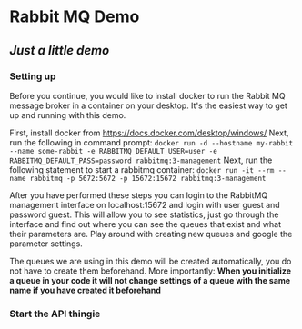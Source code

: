 # Rabbit MQ Demo
## _Just a little demo_

### Setting up
Before you continue, you would like to install docker to run the Rabbit MQ message broker in a container on your desktop. It's the easiest way to get up and running with this demo.

First, install docker from https://docs.docker.com/desktop/windows/
Next, run the following in command prompt: ```docker run -d --hostname my-rabbit --name some-rabbit -e RABBITMQ_DEFAULT_USER=user -e RABBITMQ_DEFAULT_PASS=password rabbitmq:3-management``` 
Next, run the following statement to start a rabbitmq container: ```docker run -it --rm --name rabbitmq -p 5672:5672 -p 15672:15672 rabbitmq:3-management```

After you have performed these steps you can login to the RabbitMQ management interface on localhost:15672 and login with user guest and password guest.
This will allow you to see statistics, just go through the interface and find out where you can see the queues that exist and what their parameters are. Play around with creating new queues and google the parameter settings.

The queues we are using in this demo will be created automatically, you do not have to create them beforehand. More importantly:
**When you initialize a queue in your code it will not change settings of a queue with the same name if you have created it beforehand**

### Start the API thingie

